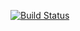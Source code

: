 [![Build Status](https://travis-ci.com/ema-null/Engsoft.svg?branch=main)](https://travis-ci.com/ema-null/Engsoft)